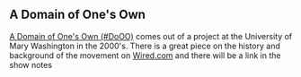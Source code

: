 ## A Domain of One's Own

[A Domain of One's Own (\#DoOO)](https://www.wired.com/insights/2012/07/a-domain-of-ones-own/) comes out of a project at the University of Mary Washington in the 2000's. There is a great piece on the history and background of the movement on [Wired.com]((https://www.wired.com/insights/2012/07/a-domain-of-ones-own/)) and there will be a link in the show notes
